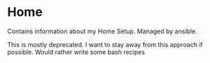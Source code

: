 # Home

Contains information about my Home Setup. Managed by ansible.

This is mostly deprecated. I want to stay away from this approach if possible. Would rather write some bash recipes
